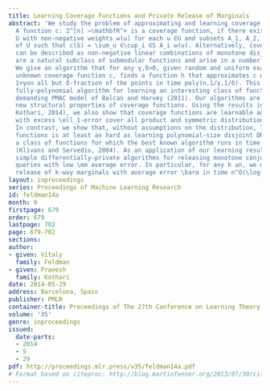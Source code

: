 ```yaml
---
title: Learning Coverage Functions and Private Release of Marginals
abstract: 'We study the problem of approximating and learning coverage functions.
  A function c: 2^[n] →\mathbfR^+ is a coverage function, if there exists a universe
  U with non-negative weights w(u) for each u ∈U and subsets A_1, A_2, \ldots, A_n
  of U such that c(S) = \sum_u ∈\cup_i ∈S A_i w(u). Alternatively, coverage functions
  can be described as non-negative linear combinations of monotone disjunctions. They
  are a natural subclass of submodular functions and arise in a number of applications.
  We give an algorithm that for any γ,δ>0, given random and uniform examples of an
  unknown coverage function c, finds a function h that approximates c within factor
  1+γon all but δ-fraction of the points in time poly(n,1/γ,1/δ). This is the first
  fully-polynomial algorithm for learning an interesting class of functions in the
  demanding PMAC model of Balcan and Harvey (2011). Our algorithms are based on several
  new structural properties of coverage functions. Using the results in (Feldman and
  Kothari, 2014), we also show that coverage functions are learnable agnostically
  with excess \ell_1-error εover all product and symmetric distributions in time n^\log(1/ε).
  In contrast, we show that, without assumptions on the distribution, learning coverage
  functions is at least as hard as learning polynomial-size disjoint DNF formulas,
  a class of functions for which the best known algorithm runs in time 2^\tildeO(n^1/3)
  (Klivans and Servedio, 2004). As an application of our learning results, we give
  simple differentially-private algorithms for releasing monotone conjunction counting
  queries with low \em average error. In particular, for any k ≤n, we obtain private
  release of k-way marginals with average error \barα in time n^O(\log(1/\barα)). '
layout: inproceedings
series: Proceedings of Machine Learning Research
id: feldman14a
month: 0
firstpage: 679
order: 679
lastpage: 702
page: 679-702
sections: 
author:
- given: Vitaly
  family: Feldman
- given: Pravesh
  family: Kothari
date: 2014-05-29
address: Barcelona, Spain
publisher: PMLR
container-title: Proceedings of The 27th Conference on Learning Theory
volume: '35'
genre: inproceedings
issued:
  date-parts:
  - 2014
  - 5
  - 29
pdf: http://proceedings.mlr.press/v35/feldman14a.pdf
# Format based on citeproc: http://blog.martinfenner.org/2013/07/30/citeproc-yaml-for-bibliographies/
---
```

